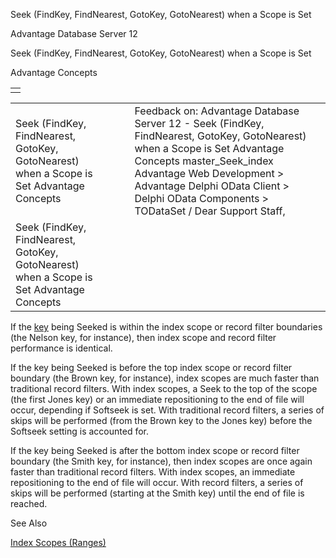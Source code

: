 Seek (FindKey, FindNearest, GotoKey, GotoNearest) when a Scope is Set




Advantage Database Server 12  

Seek (FindKey, FindNearest, GotoKey, GotoNearest) when a Scope is Set

Advantage Concepts

|  |
| --- |
|  |

|  |  |  |  |  |
| --- | --- | --- | --- | --- |
| Seek (FindKey, FindNearest, GotoKey, GotoNearest) when a Scope is Set  Advantage Concepts |  |  | Feedback on: Advantage Database Server 12 - Seek (FindKey, FindNearest, GotoKey, GotoNearest) when a Scope is Set Advantage Concepts master\_Seek\_index Advantage Web Development > Advantage Delphi OData Client > Delphi OData Components > TODataSet / Dear Support Staff, |  |
| Seek (FindKey, FindNearest, GotoKey, GotoNearest) when a Scope is Set  Advantage Concepts |  |  |  |  |

If the [key](javascript:hhpopuplink.TextPopup(popid_44303104X,FontFace,-1,-1,-1,-1)) being Seeked is within the index scope or record filter boundaries (the Nelson key, for instance), then index scope and record filter performance is identical.

If the key being Seeked is before the top index scope or record filter boundary (the Brown key, for instance), index scopes are much faster than traditional record filters. With index scopes, a Seek to the top of the scope (the first Jones key) or an immediate repositioning to the end of file will occur, depending if Softseek is set. With traditional record filters, a series of skips will be performed (from the Brown key to the Jones key) before the Softseek setting is accounted for.

If the key being Seeked is after the bottom index scope or record filter boundary (the Smith key, for instance), then index scopes are once again faster than traditional record filters. With index scopes, an immediate repositioning to the end of file will occur. With record filters, a series of skips will be performed (starting at the Smith key) until the end of file is reached.

See Also

[Index Scopes (Ranges)](master_index_scopes_ranges.htm)